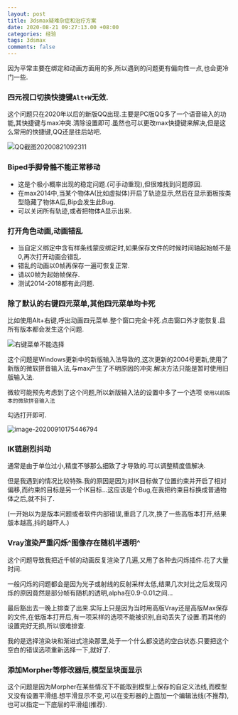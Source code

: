 ```yaml
---
layout: post
title: 3dsmax疑难杂症和治疗方案
date: 2020-08-21 09:27:13.00 +08:00
categories: 经验
tags: 3dsmax
comments: false
---
```


因为平常主要在绑定和动画方面用的多,所以遇到的问题更有偏向性一点,也会更冷门一些.

### 四元视口切换快捷键`Alt+W`无效.

这个问题只在2020年以后的新版QQ出现.主要是PC版QQ多了一个语音输入的功能,其快捷键与max冲突.清除设置即可.虽然也可以更改max快捷键来解决,但是这么常用的快捷键,QQ还是往后站吧.

  ![QQ截图20200821092311]({{site.img}}QQ截图20200821092311.png)



### Biped手脚骨骼不能正常移动

- 这是个极小概率出现的稳定问题.(可手动重现),但很难找到问题原因.
- 在max2014中,当某个物体A(比如虚拟体)开启了轨迹显示,然后在显示面板按类型隐藏了物体A后,Bip会发生此Bug.
- 可以关闭所有轨迹,或者把物体A显示出来.



### 打开角色动画,动画错乱

- 当自定义绑定中含有样条线蒙皮绑定时,如果保存文件的时候时间轴起始帧不是0,再次打开动画会错乱.
- 错乱的动画以0帧再保存一遍可恢复正常.
- 请以0帧为起始帧保存.
- 测试2014-2018都有此问题.



### 除了默认的右键四元菜单,其他四元菜单均卡死

比如使用Alt+右键,呼出动画四元菜单.整个窗口完全卡死.点击窗口外才能恢复.且所有版本都会发生这个问题.

![右键菜单不能选择](F:\GitHub\MyBlogAsset\images\右键菜单不能选择.gif)

这个问题是Windows更新中的新版输入法导致的,这次更新的2004号更新,使用了新版的微软拼音输入法,与max产生了不明原因的冲突.解决方法只能是暂时使用旧版输入法.

微软可能预先考虑到了这个问题,所以新版输入法的设置中多了一个选项 `使用以前版本的微软拼音输入法`

勾选打开即可.

![image-20200910175446794](F:\GitHub\MyBlogAsset\images\image-20200910175446794.png)



### IK链剧烈抖动

通常是由于单位过小,精度不够那么细致了才导致的.可以调整精度值解决.

但是我遇到的情况比较特殊.我的原因是因为对IK目标做了位置约束并开启了相对偏移,而约束的目标是另一个IK目标...这应该是个Bug,在我把约束目标换成普通物体之后,就不抖了.

(一开始以为是版本问题或者软件内部错误,重启了几次,换了一些高版本打开,结果版本越高,抖的越吓人.)



### Vray渲染严重闪烁^图像存在随机半透明^

这个问题导致我把近千帧的动画反复渲染了几遍,又用了各种去闪烁插件.花了大量时间.

一般闪烁的问题都会是因为光子或射线的反射采样太低,结果几次对比之后发现闪烁的原因竟然是部分帧有随机的透明,alpha在0.9-0.01之间...

最后豁出去一晚上排查了出来.实际上只是因为当时用高版Vray还是高版Max保存的文件,在低版本打开后,有一项采样的选项不能被识别,自动丢失了设置.而其他的设置完好无损,所以很难排查.

我的是选择渲染块和渐进式渲染那里,处于一个什么都没选的空白状态.只要把这个空白的错误选项重新选择一下,就好了.



### 添加Morpher等修改器后,模型呈块面显示

这个问题是因为Morpher在某些情况下不能取到模型上保存的自定义法线,而模型又没有设置平滑组.想平滑显示不变,可以在变形器的上面加一个编辑法线(不推荐),也可以指定一下底层的平滑组(推荐).



